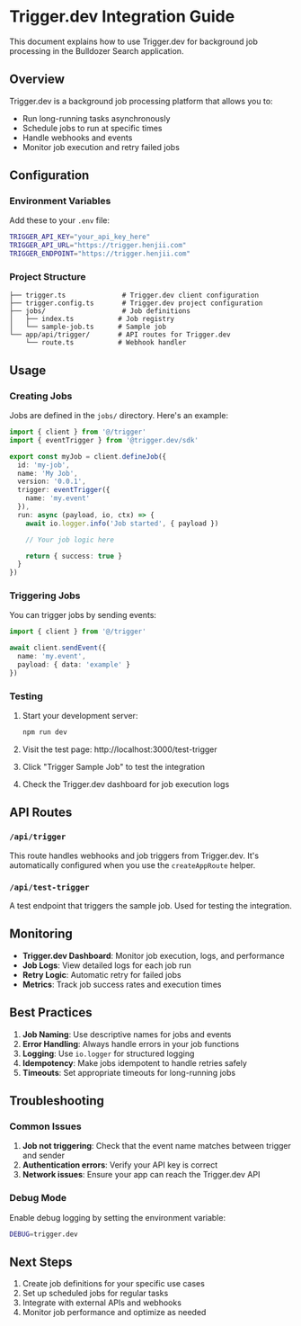 # Trigger.dev Integration Guide

This document explains how to use Trigger.dev for background job processing in the Bulldozer Search application.

## Overview

Trigger.dev is a background job processing platform that allows you to:

- Run long-running tasks asynchronously
- Schedule jobs to run at specific times
- Handle webhooks and events
- Monitor job execution and retry failed jobs

## Configuration

### Environment Variables

Add these to your `.env` file:

```bash
TRIGGER_API_KEY="your_api_key_here"
TRIGGER_API_URL="https://trigger.henjii.com"
TRIGGER_ENDPOINT="https://trigger.henjii.com"
```

### Project Structure

```
├── trigger.ts              # Trigger.dev client configuration
├── trigger.config.ts       # Trigger.dev project configuration
├── jobs/                   # Job definitions
│   ├── index.ts           # Job registry
│   └── sample-job.ts      # Sample job
└── app/api/trigger/       # API routes for Trigger.dev
    └── route.ts           # Webhook handler
```

## Usage

### Creating Jobs

Jobs are defined in the `jobs/` directory. Here's an example:

```typescript
import { client } from '@/trigger'
import { eventTrigger } from '@trigger.dev/sdk'

export const myJob = client.defineJob({
  id: 'my-job',
  name: 'My Job',
  version: '0.0.1',
  trigger: eventTrigger({
    name: 'my.event'
  }),
  run: async (payload, io, ctx) => {
    await io.logger.info('Job started', { payload })

    // Your job logic here

    return { success: true }
  }
})
```

### Triggering Jobs

You can trigger jobs by sending events:

```typescript
import { client } from '@/trigger'

await client.sendEvent({
  name: 'my.event',
  payload: { data: 'example' }
})
```

### Testing

1. Start your development server:

   ```bash
   npm run dev
   ```

2. Visit the test page: http://localhost:3000/test-trigger

3. Click "Trigger Sample Job" to test the integration

4. Check the Trigger.dev dashboard for job execution logs

## API Routes

### `/api/trigger`

This route handles webhooks and job triggers from Trigger.dev. It's automatically configured when you use the `createAppRoute` helper.

### `/api/test-trigger`

A test endpoint that triggers the sample job. Used for testing the integration.

## Monitoring

- **Trigger.dev Dashboard**: Monitor job execution, logs, and performance
- **Job Logs**: View detailed logs for each job run
- **Retry Logic**: Automatic retry for failed jobs
- **Metrics**: Track job success rates and execution times

## Best Practices

1. **Job Naming**: Use descriptive names for jobs and events
2. **Error Handling**: Always handle errors in your job functions
3. **Logging**: Use `io.logger` for structured logging
4. **Idempotency**: Make jobs idempotent to handle retries safely
5. **Timeouts**: Set appropriate timeouts for long-running jobs

## Troubleshooting

### Common Issues

1. **Job not triggering**: Check that the event name matches between trigger and sender
2. **Authentication errors**: Verify your API key is correct
3. **Network issues**: Ensure your app can reach the Trigger.dev API

### Debug Mode

Enable debug logging by setting the environment variable:

```bash
DEBUG=trigger.dev
```

## Next Steps

1. Create job definitions for your specific use cases
2. Set up scheduled jobs for regular tasks
3. Integrate with external APIs and webhooks
4. Monitor job performance and optimize as needed
